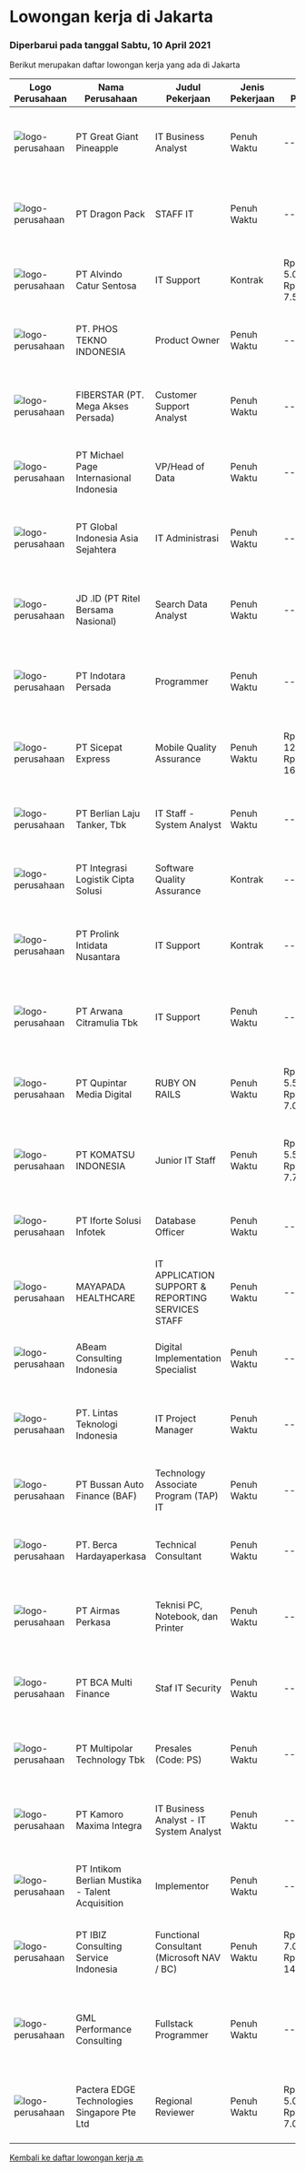 
  # Lowongan kerja di Jakarta

  ### Diperbarui pada tanggal Sabtu, 10 April 2021

  Berikut merupakan daftar lowongan kerja yang ada di Jakarta

  |Logo Perusahaan | Nama Perusahaan | Judul Pekerjaan | Jenis Pekerjaan | Gaji Pekerjaan | Lokasi | Deskripsi | Tanggal diunggah | Pranala |
  | -------------- | --------------- | --------------- | --------- | --------- | -------------- | ------- | ----------- | ----------- |
  |![logo-perusahaan](https://image-service-cdn.seek.com.au/a9cfbe111d354fb1258d78b83041fd927add45ba/ee4dce1061f3f616224767ad58cb2fc751b8d2dc)|PT Great Giant Pineapple|IT Business Analyst|Penuh Waktu|---|Jakarta Selatan|Requirement Fast learner on learning technology Bachelor's Degree in Engineering (Computer / Telecommunication / Industrial), Computer Science /...|Jumat, 09 April 2021|https://www.jobstreet.co.id/id/job/it-business-analyst-3503325?token=0~216e5f66-47f5-4dc5-8e71-803554591e8b&sectionRank=1&jobId=jobstreet-id-job-3503325|
|![logo-perusahaan](https://image-service-cdn.seek.com.au/8eda33ae622fb94662768a324a39a90866473f26/ee4dce1061f3f616224767ad58cb2fc751b8d2dc)|PT Dragon Pack|STAFF IT|Penuh Waktu|---|Jakarta Pusat|Jobdesk Bertanggung jawab pada kesiapan dan ketersediaan sistem komputer / aplikasi dalam lingkungan perusahaan Merancang, mengelola dan mengawasi...|Jumat, 09 April 2021|https://www.jobstreet.co.id/id/job/staff-it-3503174?token=0~216e5f66-47f5-4dc5-8e71-803554591e8b&sectionRank=2&jobId=jobstreet-id-job-3503174|
|![logo-perusahaan](https://image-service-cdn.seek.com.au/918d7369560472c72e1a82df8e34bf4afef11329/ee4dce1061f3f616224767ad58cb2fc751b8d2dc)|PT Alvindo Catur Sentosa|IT Support|Kontrak|Rp. 5.000.000-Rp. 7.500.000|Jakarta Barat|We are looking for enthusiastic team player, hardworker and analytical thinker as part of our IT team. Your role is to support SAP programme and...|Jumat, 09 April 2021|https://www.jobstreet.co.id/id/job/it-support-3503170?token=0~216e5f66-47f5-4dc5-8e71-803554591e8b&sectionRank=3&jobId=jobstreet-id-job-3503170|
|![logo-perusahaan](https://image-service-cdn.seek.com.au/04090572947715364c87d01bf3c19677b94933dd/ee4dce1061f3f616224767ad58cb2fc751b8d2dc)|PT. PHOS TEKNO INDONESIA|Product Owner|Penuh Waktu|---|Jakarta Pusat|Job Description: Act as a specialist for the product. Give training to the other related teams when there is a new feature or product Do testing,...|Jumat, 09 April 2021|https://www.jobstreet.co.id/id/job/product-owner-3495313?token=0~216e5f66-47f5-4dc5-8e71-803554591e8b&sectionRank=4&jobId=jobstreet-id-job-3495313|
|![logo-perusahaan](https://image-service-cdn.seek.com.au/554adf860322387b78f4862233d6a9749a974adf/ee4dce1061f3f616224767ad58cb2fc751b8d2dc)|FIBERSTAR (PT. Mega Akses Persada)|Customer Support Analyst|Penuh Waktu|---|Jakarta Selatan|Job Description: Bertanggung jawab &amp; memastikan seluruh Support System pendukung kegiatan pelayanan Customer Service khususnya Call Center...|Kamis, 08 April 2021|https://www.jobstreet.co.id/id/job/customer-support-analyst-3502115?token=0~216e5f66-47f5-4dc5-8e71-803554591e8b&sectionRank=5&jobId=jobstreet-id-job-3502115|
|![logo-perusahaan](https://image-service-cdn.seek.com.au/657f85c79c58adac67ad96b045d92b4dfd1e2e81/ee4dce1061f3f616224767ad58cb2fc751b8d2dc)|PT Michael Page Internasional Indonesia|VP/Head of Data|Penuh Waktu|---|Jakarta Raya|You will be the anchor of the team, the strategic leader for the division who oversees all activities within data scope and develops analytical...|Sabtu, 10 April 2021|https://www.jobstreet.co.id/id/job/vp-head-of-data-3503442?token=0~216e5f66-47f5-4dc5-8e71-803554591e8b&sectionRank=6&jobId=jobstreet-id-job-3503442|
|![logo-perusahaan](https://image-service-cdn.seek.com.au/6bde9f64206a3898ce1761cc396a89b907727839/ee4dce1061f3f616224767ad58cb2fc751b8d2dc)|PT Global Indonesia Asia Sejahtera|IT Administrasi|Penuh Waktu|---|Jakarta Utara|Komunikasi dengan pihak eksternal / vendor Melakukan pencatatan dokumentasi Merekap laporan Membuat jadwal meeting dengan pihak eksternal Membuat...|Jumat, 09 April 2021|https://www.jobstreet.co.id/id/job/it-administrasi-3503257?token=0~216e5f66-47f5-4dc5-8e71-803554591e8b&sectionRank=7&jobId=jobstreet-id-job-3503257|
|![logo-perusahaan](https://image-service-cdn.seek.com.au/09a16e5f690a8c9b374a6464d3d92ccc4c472e3a/ee4dce1061f3f616224767ad58cb2fc751b8d2dc)|JD .ID (PT Ritel Bersama Nasional)|Search Data Analyst|Penuh Waktu|---|Jakarta Selatan|Job Responsibilities:- Develop Report based on the User Requirements- Maintain and managing internal database- Collect and store search related data.-...|Jumat, 09 April 2021|https://www.jobstreet.co.id/id/job/search-data-analyst-3502726?token=0~216e5f66-47f5-4dc5-8e71-803554591e8b&sectionRank=8&jobId=jobstreet-id-job-3502726|
|![logo-perusahaan](https://image-service-cdn.seek.com.au/86de4472cc979743998d33e19ec52d0bf8d81a47/ee4dce1061f3f616224767ad58cb2fc751b8d2dc)|PT Indotara Persada|Programmer|Penuh Waktu|---|Jakarta Barat|Persyaratan: Pengalaman minimal 1 tahun di posisi serupa Pendidikan minimal D3, Sarjana jurusan TI/ SI Menguasai pemrograman PHP, HTML, CSS Menguasai...|Jumat, 09 April 2021|https://www.jobstreet.co.id/id/job/programmer-3502518?token=0~216e5f66-47f5-4dc5-8e71-803554591e8b&sectionRank=9&jobId=jobstreet-id-job-3502518|
|![logo-perusahaan](https://image-service-cdn.seek.com.au/918a557604767773d45b3ec71f1ac86ca9db56ba/ee4dce1061f3f616224767ad58cb2fc751b8d2dc)|PT Sicepat Express|Mobile Quality Assurance|Penuh Waktu|Rp. 12.000.000-Rp. 16.800.000|Jakarta Pusat|Detail Responsibility : Building and managing automated build/test/deployment environments Create detailed and well-structured test scenario...|Jumat, 09 April 2021|https://www.jobstreet.co.id/id/job/mobile-quality-assurance-3502750?token=0~216e5f66-47f5-4dc5-8e71-803554591e8b&sectionRank=10&jobId=jobstreet-id-job-3502750|
|![logo-perusahaan](https://image-service-cdn.seek.com.au/58e6a87708365ad2b1ec78b1db1df244886d344d/ee4dce1061f3f616224767ad58cb2fc751b8d2dc)|PT Berlian Laju Tanker, Tbk|IT Staff - System Analyst|Penuh Waktu|---|Jakarta Pusat|Job Descriptions: Ensuring new software application is well-developed and modified as requirement and met the project timeline. Reviewing business...|Jumat, 09 April 2021|https://www.jobstreet.co.id/id/job/it-staff-system-analyst-3502476?token=0~216e5f66-47f5-4dc5-8e71-803554591e8b&sectionRank=11&jobId=jobstreet-id-job-3502476|
|![logo-perusahaan](https://image-service-cdn.seek.com.au/576e023dc3036f634f254def107f2ba47aadba58/ee4dce1061f3f616224767ad58cb2fc751b8d2dc)|PT Integrasi Logistik Cipta Solusi|Software Quality Assurance|Kontrak|---|Jakarta Raya|Our Company PT Integrasi Logistik Cipta Solusi (ILCS) is a subsidiary of PT Pelabuhan Indonesia II / PT. PELINDO 2 (Persero), was established to...|Jumat, 09 April 2021|https://www.jobstreet.co.id/id/job/software-quality-assurance-3503245?token=0~216e5f66-47f5-4dc5-8e71-803554591e8b&sectionRank=12&jobId=jobstreet-id-job-3503245|
|![logo-perusahaan](https://image-service-cdn.seek.com.au/3633e893276b221bca192413a6cdb043357c275c/ee4dce1061f3f616224767ad58cb2fc751b8d2dc)|PT Prolink Intidata Nusantara|IT Support|Kontrak|---|Jakarta Raya|Deskripsi Pekerjaan :-	Melakukan pemeliharaan sistem secara keseluruhan, seperti hardwaredan software.-	Melakukan pemeliharaan infrastruktur jaringan...|Jumat, 09 April 2021|https://www.jobstreet.co.id/id/job/it-support-3503114?token=0~216e5f66-47f5-4dc5-8e71-803554591e8b&sectionRank=13&jobId=jobstreet-id-job-3503114|
|![logo-perusahaan](https://image-service-cdn.seek.com.au/4eca65f713ee0fdb89631eaf3ea4106eab4a17bf/ee4dce1061f3f616224767ad58cb2fc751b8d2dc)|PT Arwana Citramulia Tbk|IT Support|Penuh Waktu|---|Jakarta Raya|Requirement Usia maksimal 31 tahun Pendidikan S1 Teknik Informatika Memiliki pengalaman minimal 1 tahun dengan posisi yang sama Mengerti mengenai...|Jumat, 09 April 2021|https://www.jobstreet.co.id/id/job/it-support-3502763?token=0~216e5f66-47f5-4dc5-8e71-803554591e8b&sectionRank=14&jobId=jobstreet-id-job-3502763|
|![logo-perusahaan](https://image-service-cdn.seek.com.au/146947f035f67a1d3eba8e69169fb394d4fa9943/ee4dce1061f3f616224767ad58cb2fc751b8d2dc)|PT Qupintar Media Digital|RUBY ON RAILS|Penuh Waktu|Rp. 5.500.000-Rp. 7.000.000|Jakarta Raya|Ruby on Rails Mid - Level Developer Requirements : Strong analytical skills Have experience in MVC framework 1 year Experience Familiar with unix...|Jumat, 09 April 2021|https://www.jobstreet.co.id/id/job/ruby-on-rails-3490388?token=0~216e5f66-47f5-4dc5-8e71-803554591e8b&sectionRank=15&jobId=jobstreet-id-job-3490388|
|![logo-perusahaan](https://image-service-cdn.seek.com.au/f3ee5be65feb5cdfd4ffe581d84811864192ac65/ee4dce1061f3f616224767ad58cb2fc751b8d2dc)|PT KOMATSU INDONESIA|Junior IT Staff|Penuh Waktu|Rp. 5.500.000-Rp. 7.700.000|Jakarta Timur|JOB OPPORTUNITY Komatsu Indonesia is a leading heavy equipment manufacturer in Indonesia. The company produces not only complete machines but also...|Jumat, 09 April 2021|https://www.jobstreet.co.id/id/job/junior-it-staff-3503238?token=0~216e5f66-47f5-4dc5-8e71-803554591e8b&sectionRank=16&jobId=jobstreet-id-job-3503238|
|![logo-perusahaan](https://image-service-cdn.seek.com.au/7d0327e382a9eaa667bd6664d1a619bfc2b32762/ee4dce1061f3f616224767ad58cb2fc751b8d2dc)|PT Iforte Solusi Infotek|Database Officer|Penuh Waktu|---|Jakarta Pusat|We want you to be a part of our company. Please have a look at these criteria : Candidate must possess at least a Diploma's Degree, Master's Degree /...|Jumat, 09 April 2021|https://www.jobstreet.co.id/id/job/database-officer-3502502?token=0~216e5f66-47f5-4dc5-8e71-803554591e8b&sectionRank=17&jobId=jobstreet-id-job-3502502|
|![logo-perusahaan](https://image-service-cdn.seek.com.au/608a27652989a9e63ef32d4be8d2b3146c4b2c5b/ee4dce1061f3f616224767ad58cb2fc751b8d2dc)|MAYAPADA HEALTHCARE|IT APPLICATION SUPPORT & REPORTING SERVICES STAFF|Penuh Waktu|---|Jakarta Selatan|Membantu user dalam kegiatan operasional sehari-hari terkait : penyelesaikan masalah di layer aplikasi, pembuatan reporting secara aplikasi, serta...|Jumat, 09 April 2021|https://www.jobstreet.co.id/id/job/it-application-support-reporting-services-staff-3502661?token=0~216e5f66-47f5-4dc5-8e71-803554591e8b&sectionRank=18&jobId=jobstreet-id-job-3502661|
|![logo-perusahaan](https://image-service-cdn.seek.com.au/2776c9731e8356fc5b6ee4ecb3f492c665ab9569/ee4dce1061f3f616224767ad58cb2fc751b8d2dc)|ABeam Consulting Indonesia|Digital Implementation Specialist|Penuh Waktu|---|Jakarta Selatan|Job Responsibility Implement DX solution which is suitable for business requirement. Logically think on improvement or enhancement to the current...|Jumat, 09 April 2021|https://www.jobstreet.co.id/id/job/digital-implementation-specialist-3490984?token=0~216e5f66-47f5-4dc5-8e71-803554591e8b&sectionRank=19&jobId=jobstreet-id-job-3490984|
|![logo-perusahaan](https://image-service-cdn.seek.com.au/55e2aa48cf49275efaf0904610213c9b8145d10f/ee4dce1061f3f616224767ad58cb2fc751b8d2dc)|PT. Lintas Teknologi Indonesia|IT Project Manager|Penuh Waktu|---|Jakarta Raya|Job Description: Managing project from PO received until payment received on-time, on-budget &amp; on-scope.  Supporting Sales team with Project...|Jumat, 09 April 2021|https://www.jobstreet.co.id/id/job/it-project-manager-3502714?token=0~216e5f66-47f5-4dc5-8e71-803554591e8b&sectionRank=20&jobId=jobstreet-id-job-3502714|
|![logo-perusahaan](https://image-service-cdn.seek.com.au/82c9827c962e1dfcdc5c20ab81514f2198274219/ee4dce1061f3f616224767ad58cb2fc751b8d2dc)|PT Bussan Auto Finance (BAF)|Technology Associate Program (TAP) IT|Penuh Waktu|---|Jakarta Selatan|Job Description Technology Associate Programs (TAP) is a fast track career program to develop as future leader in IT Division.  Job Qualification...|Jumat, 09 April 2021|https://www.jobstreet.co.id/id/job/technology-associate-program-tap-it-3502781?token=0~216e5f66-47f5-4dc5-8e71-803554591e8b&sectionRank=21&jobId=jobstreet-id-job-3502781|
|![logo-perusahaan](https://image-service-cdn.seek.com.au/0c900ac2b5b1a2cf9bee651ce5d069e68ff14c92/ee4dce1061f3f616224767ad58cb2fc751b8d2dc)|PT. Berca Hardayaperkasa|Technical Consultant|Penuh Waktu|---|Jakarta Raya|Job Description: Develop existing funcion on ERP JD Edwards &amp; iDempiere Simplify function on ERP JD Edwards &amp; iDempiere Develop the latest...|Jumat, 09 April 2021|https://www.jobstreet.co.id/id/job/technical-consultant-3495717?token=0~216e5f66-47f5-4dc5-8e71-803554591e8b&sectionRank=22&jobId=jobstreet-id-job-3495717|
|![logo-perusahaan](https://image-service-cdn.seek.com.au/4cd216314d943bf2691fa7dbd924847dd9f5110c/ee4dce1061f3f616224767ad58cb2fc751b8d2dc)|PT Airmas Perkasa|Teknisi PC, Notebook, dan Printer|Penuh Waktu|---|Jakarta Barat|Kandidat harus memiliki setidaknya SMA di Ilmu Komputer/Teknologi Informasi atau setara. Setidaknya memiliki 2 tahun pengalaman dalam bidang yang...|Jumat, 09 April 2021|https://www.jobstreet.co.id/id/job/teknisi-pc-notebook-dan-printer-3502637?token=0~216e5f66-47f5-4dc5-8e71-803554591e8b&sectionRank=23&jobId=jobstreet-id-job-3502637|
|![logo-perusahaan](https://image-service-cdn.seek.com.au/90af80bc84994b8d5954ad45ff4e7253f3fddf4d/ee4dce1061f3f616224767ad58cb2fc751b8d2dc)|PT BCA Multi Finance|Staf IT Security|Penuh Waktu|---|Jakarta Raya|Job responsibilities: Analysis and improving the effectiveness of Information Technology Security Established appropriate security process and...|Jumat, 09 April 2021|https://www.jobstreet.co.id/id/job/staf-it-security-3503024?token=0~216e5f66-47f5-4dc5-8e71-803554591e8b&sectionRank=24&jobId=jobstreet-id-job-3503024|
|![logo-perusahaan](https://image-service-cdn.seek.com.au/fac8ec91dcc0012b551a1f20f6d2707a1f7be282/ee4dce1061f3f616224767ad58cb2fc751b8d2dc)|PT Multipolar Technology Tbk|Presales (Code: PS)|Penuh Waktu|---|Jakarta Selatan|Scope of work:    Provide insight and best-practice information on technical matters of product and solutions including: Product and solution...|Jumat, 09 April 2021|https://www.jobstreet.co.id/id/job/presales-code:-ps-3495418?token=0~216e5f66-47f5-4dc5-8e71-803554591e8b&sectionRank=25&jobId=jobstreet-id-job-3495418|
|![logo-perusahaan](https://image-service-cdn.seek.com.au/3d982a4534d2cde7235083cde429be525492ff87/ee4dce1061f3f616224767ad58cb2fc751b8d2dc)|PT Kamoro Maxima Integra|IT Business Analyst - IT System Analyst|Penuh Waktu|---|Jakarta Raya|Conduct business and user requirement analysis. Gain / maintain an in-depth knowledge of business functions. Investigate, evaluate and report...|Jumat, 09 April 2021|https://www.jobstreet.co.id/id/job/it-business-analyst-it-system-analyst-3501808?token=0~216e5f66-47f5-4dc5-8e71-803554591e8b&sectionRank=26&jobId=jobstreet-id-job-3501808|
|![logo-perusahaan](https://image-service-cdn.seek.com.au/00c9ed741abbf2902c5c5c003391a64e814b1ebf/ee4dce1061f3f616224767ad58cb2fc751b8d2dc)|PT Intikom Berlian Mustika - Talent Acquisition|Implementor|Penuh Waktu|---|Jakarta Selatan|Job Description : Training user about banking application Testing application Respons to all user complaints in case of error in the application being...|Kamis, 08 April 2021|https://www.jobstreet.co.id/id/job/implementor-3501349?token=0~216e5f66-47f5-4dc5-8e71-803554591e8b&sectionRank=27&jobId=jobstreet-id-job-3501349|
|![logo-perusahaan](https://image-service-cdn.seek.com.au/80381fcf3ca29378be439f53ebf1a33192f6cbce/ee4dce1061f3f616224767ad58cb2fc751b8d2dc)|PT IBIZ Consulting Service Indonesia|Functional Consultant (Microsoft NAV / BC)|Penuh Waktu|Rp. 7.000.000-Rp. 14.000.000|Jakarta Raya|Kandidat harus memiliki setidaknya Gelar Sarjana di Ilmu Komputer/Teknologi Informasi, Keuangan/Akuntansi/Perbankan atau setara. Bahasa yang harus...|Jumat, 09 April 2021|https://www.jobstreet.co.id/id/job/functional-consultant-microsoft-nav-bc-3502688?token=0~216e5f66-47f5-4dc5-8e71-803554591e8b&sectionRank=28&jobId=jobstreet-id-job-3502688|
|![logo-perusahaan](https://image-service-cdn.seek.com.au/1a885b64858ecfe12c09bfcde43838e18a23c00d/ee4dce1061f3f616224767ad58cb2fc751b8d2dc)|GML Performance Consulting|Fullstack Programmer|Penuh Waktu|---|Jakarta Raya|Deskripsi pekerjaan :Anda akan bekerja sebagai programmer dalam tim di sebuah perusahaan startup yang dinamis untuk mengembangkan aplikasi HRIS...|Jumat, 09 April 2021|https://www.jobstreet.co.id/id/job/fullstack-programmer-3502450?token=0~216e5f66-47f5-4dc5-8e71-803554591e8b&sectionRank=29&jobId=jobstreet-id-job-3502450|
|![logo-perusahaan](https://image-service-cdn.seek.com.au/61d483a0706a4176fd072fe513393fd3554ee9ab/ee4dce1061f3f616224767ad58cb2fc751b8d2dc)|Pactera EDGE Technologies Singapore Pte Ltd|Regional Reviewer|Penuh Waktu|Rp. 5.000.000-Rp. 7.000.000|Jakarta Raya|Job Description  The goal and main scope of RR (Regional Reviewer) are to ensure technically accuracy, and appropriate terminology use from the...|Kamis, 08 April 2021|https://www.jobstreet.co.id/id/job/regional-reviewer-8444497/origin/sg?token=0~216e5f66-47f5-4dc5-8e71-803554591e8b&sectionRank=30&jobId=jobstreet-sg-job-8444497|


  [Kembali ke daftar lowongan kerja 🔙](../README.md#daftar-lowongan-kerja)
  